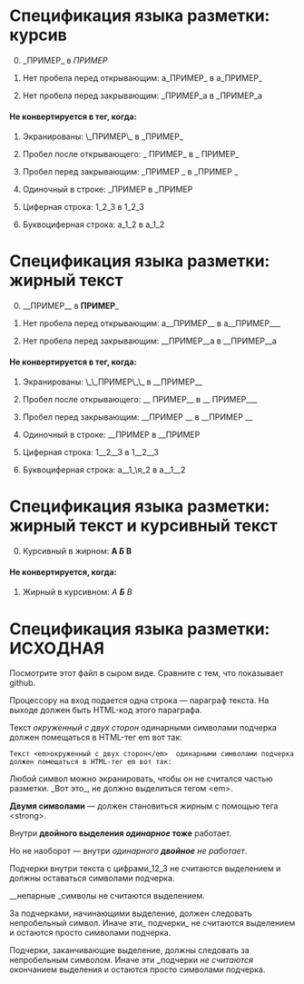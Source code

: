 # Спецификация языка разметки: курсив

0) \_ПРИМЕР\_ в _ПРИМЕР_

4) Нет пробела перед открывающим: а\_ПРИМЕР\_ в а_ПРИМЕР_

5) Нет пробела перед закрывающим: \_ПРИМЕР\_а в _ПРИМЕР_а

#### Не конвертируется в тег, когда:

1) Экранированы: \\\_ПРИМЕР\\\_ в \_ПРИМЕР\_

2) Пробел после открывающего: \_ ПРИМЕР\_ в _ ПРИМЕР_

3) Пробел перед закрывающим: \_ПРИМЕР \_ в _ПРИМЕР _

6) Одиночный в строке: \_ПРИМЕР в _ПРИМЕР

7) Циферная строка: 1\_2\_3 в 1_2_3

8) Буквоциферная строка: а\_1\_2 в а_1_2

# Спецификация языка разметки: жирный текст

0) \_\_ПРИМЕР\_\_ в __ПРИМЕР___

4) Нет пробела перед открывающим: а\_\_ПРИМЕР\_\_ в а__ПРИМЕР___

5) Нет пробела перед закрывающим: \_\_ПРИМЕР\_\_а в __ПРИМЕР__а

#### Не конвертируется в тег, когда:

1) Экранированы: \\\_\\\_ПРИМЕР\\\_\\\_ в \_\_ПРИМЕР\_\_

2) Пробел после открывающего: \_\_ ПРИМЕР\_\_ в __ ПРИМЕР___

3) Пробел перед закрывающим: \_\_ПРИМЕР \_\_ в _\_ПРИМЕР __

6) Одиночный в строке: \_\_ПРИМЕР в __ПРИМЕР

7) Циферная строка: 1\_\_2\_\_3 в 1__2__3

8) Буквоциферная строка: а\_\_1\_\я_2 в а__1__2

# Спецификация языка разметки: жирный текст и курсивный текст

0) Курсивный в жирном: __А _Б_ В__

#### Не конвертируется, когда:

1) Жирный в курсивном: _А __Б__ В_

# Спецификация языка разметки: ИСХОДНАЯ

Посмотрите этот файл в сыром виде. Сравните с тем, что показывает github.

Процессору на вход подается одна строка — параграф текста. 
На выходе должен быть HTML-код этого параграфа.

Текст _окруженный с двух сторон_  одинарными символами подчерка 
должен помещаться в HTML-тег em вот так:

`Текст <em>окруженный с двух сторон</em>  одинарными символами подчерка 
должен помещаться в HTML-тег em вот так:`

Любой символ можно экранировать, чтобы он не считался частью разметки. 
\_Вот это\_, не должно выделиться тегом \<em\>.

__Двумя символами__ — должен становиться жирным с помощью тега \<strong\>.

Внутри __двойного выделения _одинарное_ тоже__ работает.

Но не наоборот — внутри _одинарного __двойное__ не работает_.

Подчерки внутри текста c цифрами_12_3 не считаются выделением и должны оставаться символами подчерка.

__непарные _символы не считаются выделением.

За подчерками, начинающими выделение, должен следовать непробельный символ. Иначе эти_ подчерки_ не считаются выделением 
и остаются просто символами подчерка.

Подчерки, заканчивающие выделение, должны следовать за непробельным символом. Иначе эти _подчерки _не считаются_ окончанием выделения 
и остаются просто символами подчерка.

